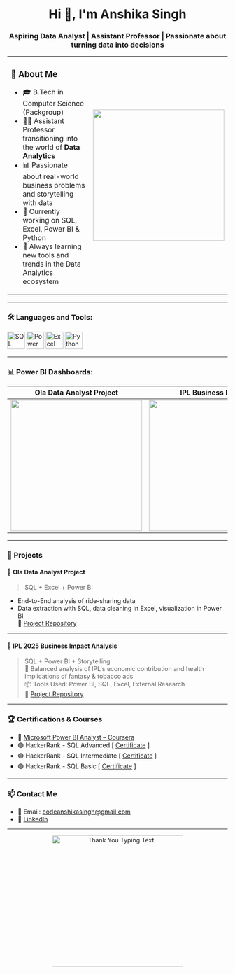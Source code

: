 <h1 align="center">Hi 👋, I'm Anshika Singh</h1>
<h3 align="center">Aspiring Data Analyst | Assistant Professor  | Passionate about turning data into decisions</h3>

<table>
  <tr>
    <td>
      <h3>🌟 About Me</h3>
      <ul>
        <li>🎓 B.Tech in Computer Science (Packgroup)</li>
        <li>👩‍🏫 Assistant Professor transitioning into the world of <strong>Data Analytics</strong></li>
        <li>📊 Passionate about real-world business problems and storytelling with data</li>
        <li>🚀 Currently working on SQL, Excel, Power BI & Python</li>
        <li>🧠 Always learning new tools and trends in the Data Analytics ecosystem</li>
      </ul>
    </td>
    <td>
      <img src="https://media.giphy.com/media/qgQUggAC3Pfv687qPC/giphy.gif" width="300" />
    </td>
  </tr>
</table>


---

### 🛠️ Languages and Tools:
<p align="left">
  <img src="https://camo.githubusercontent.com/f0c7f8923ef8ad189fc79d33a4db16cf43f260d1a50ccd37b61da50d86947400/68747470733a2f2f696d672e69636f6e73382e636f6d2f3f73697a653d3130302669643d31313735363126666f726d61743d706e6726636f6c6f723d303030303030" alt="SQL width="40" height="40"/> 
  <img src="https://camo.githubusercontent.com/57247cc4557712e0b8d125d531528701ab118d11396d24da837f34f94e877ed2/68747470733a2f2f696d672e69636f6e73382e636f6d2f3f73697a653d3130302669643d71596677707352584563706326666f726d61743d706e6726636f6c6f723d303030303030" alt="Power BI" width="40" height="40"/>
  <img src="https://cdn.worldvectorlogo.com/logos/microsoft-excel-2013.svg" alt="Excel" width="40" height="40"/> 
  <img src="https://cdn.iconscout.com/icon/free/png-256/python-3521655-2945099.png" alt="Python" width="40" height="40"/>
</p>

---

### 📊 Power BI Dashboards:
| Ola Data Analyst Project | IPL Business Impact |
|--------------------------|----------------------|
| <img src="https://github.com/codeanshikasingh/ola-data-analyst-project/raw/main/ola-dashboard-preview.png" width="300"/> | <img src="https://github.com/codeanshikasingh/ipl-dashboard/raw/main/ipl-dashboard-preview.png" width="300"/> |

---

### 🧠 Projects

#### 📌 Ola Data Analyst Project
> SQL + Excel + Power BI   
- End-to-End analysis of ride-sharing data  
- Data extraction with SQL, data cleaning in Excel, visualization in Power BI  
🔗 [Project Repository](https://github.com/codeanshikasingh/ola-data-analyst-project)

---

#### 📌 IPL 2025 Business Impact Analysis
> SQL + Power BI + Storytelling  
🎯 Balanced analysis of IPL's economic contribution and health implications of fantasy & tobacco ads  
📦 Tools Used: Power BI, SQL, Excel, External Research  
🔗 [Project Repository](https://github.com/codeanshikasingh/ipl-dashboard)

---

### 🏆 Certifications & Courses
- 🧾 [Microsoft Power BI Analyst – Coursera](https://www.coursera.org/api/certificate.v1/pdf/IXYZ94LCVSME)
- 🟢 HackerRank - SQL Advanced [ [Certificate](https://www.hackerrank.com/certificates/78cce075884f) ]
- 🟢 HackerRank - SQL Intermediate [ [Certificate](https://www.hackerrank.com/certificates/557e0aa88b1d) ]
- 🟢 HackerRank - SQL Basic [ [Certificate](https://www.hackerrank.com/certificates/b481b4cc5131) ]

---

### 📫 Contact Me
- 📧 Email: codeanshikasingh@gmail.com  
- 💼 [LinkedIn](https://www.linkedin.com/in/anshika-singh-22a538252/)



---
<p align="center">

  <img src="https://camo.githubusercontent.com/ac8de58cf050771002ef868828bf156ad54610ddc57544aa42d9198396cd99bd/68747470733a2f2f726561646d652d747970696e672d7376672e6865726f6b756170702e636f6d2f3f666f6e743d5269676874656f75732673697a653d323526763d74727565266865696768743d3630266475726174696f6e3d35353030266c696e65733d5468616e6b732b466f722b53746f7070696e672b4279212be29c8cf09f8fbd3b2b486176652b612b4e6963652b446179212be29ca83b" alt="Thank You Typing Text" width="300"/>
</p>
